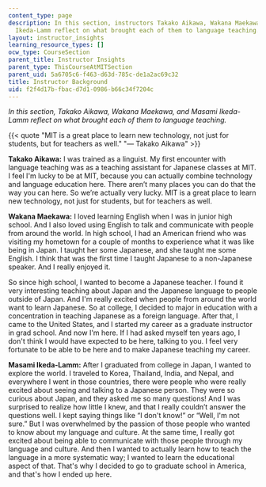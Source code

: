 ```yaml
---
content_type: page
description: In this section, instructors Takako Aikawa, Wakana Maekawa, and Masami
  Ikeda-Lamm reflect on what brought each of them to language teaching.
layout: instructor_insights
learning_resource_types: []
ocw_type: CourseSection
parent_title: Instructor Insights
parent_type: ThisCourseAtMITSection
parent_uid: 5a6705c6-f463-d63d-785c-de1a2ac69c32
title: Instructor Background
uid: f2f4d17b-fbac-d7d1-0986-b66c34f7204c
---
```


_In this section, Takako Aikawa, Wakana Maekawa, and Masami Ikeda-Lamm reflect on what brought each of them to language teaching._

{{< quote "MIT is a great place to learn new technology, not just for students, but for teachers as well." "— Takako Aikawa" >}}

**Takako Aikawa:** I was trained as a linguist. My first encounter with language teaching was as a teaching assistant for Japanese classes at MIT. I feel I'm lucky to be at MIT, because you can actually combine technology and language education here. There aren’t many places you can do that the way you can here. So we’re actually very lucky. MIT is a great place to learn new technology, not just for students, but for teachers as well.

**Wakana Maekawa:** I loved learning English when I was in junior high school. And I also loved using English to talk and communicate with people from around the world. In high school, I had an American friend who was visiting my hometown for a couple of months to experience what it was like being in Japan. I taught her some Japanese, and she taught me some English. I think that was the first time I taught Japanese to a non-Japanese speaker. And I really enjoyed it.

So since high school, I wanted to become a Japanese teacher. I found it very interesting teaching about Japan and the Japanese language to people outside of Japan. And I'm really excited when people from around the world want to learn Japanese. So at college, I decided to major in education with a concentration in teaching Japanese as a foreign language. After that, I came to the United States, and I started my career as a graduate instructor in grad school. And now I'm here. If I had asked myself ten years ago, I don't think I would have expected to be here, talking to you. I feel very fortunate to be able to be here and to make Japanese teaching my career.

**Masami Ikeda-Lamm:** After I graduated from college in Japan, I wanted to explore the world. I traveled to Korea, Thailand, India, and Nepal, and everywhere I went in those countries, there were people who were really excited about seeing and talking to a Japanese person. They were so curious about Japan, and they asked me so many questions! And I was surprised to realize how little I knew, and that I really couldn’t answer the questions well. I kept saying things like “I don't know!” or “Well, I'm not sure.” But I was overwhelmed by the passion of those people who wanted to know about my language and culture. At the same time, I really got excited about being able to communicate with those people through my language and culture. And then I wanted to actually learn how to teach the language in a more systematic way; I wanted to learn the educational aspect of that. That's why I decided to go to graduate school in America, and that's how I ended up here.